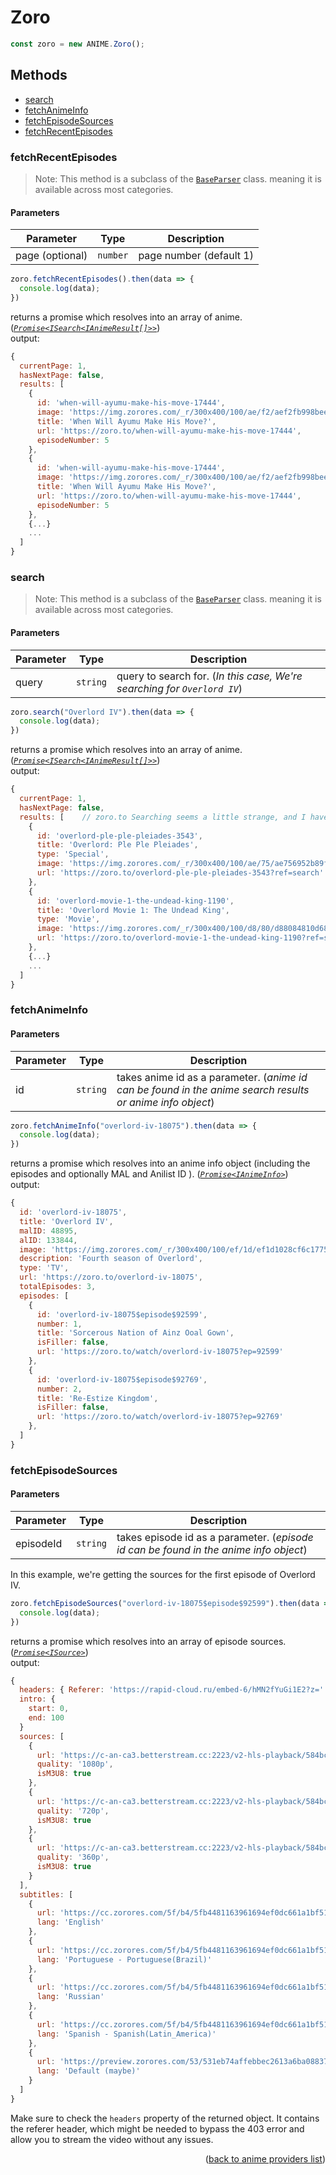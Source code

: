 <h1>Zoro</h1>

```ts
const zoro = new ANIME.Zoro();
```

<h2>Methods</h2>

- [search](#search)
- [fetchAnimeInfo](#fetchanimeinfo)
- [fetchEpisodeSources](#fetchepisodesources)
- [fetchRecentEpisodes](#fetchrecentepisodes)

### fetchRecentEpisodes
> Note: This method is a subclass of the [`BaseParser`](https://github.com/galaxywolfv/devanime-library/blob/master/src/models/base-parser.ts) class. meaning it is available across most categories.


<h4>Parameters</h4>

| Parameter | Type     | Description                                                              |
| --------- | -------- | ------------------------------------------------------------------------ |
| page (optional) | `number` | page number (default 1) |

```ts
zoro.fetchRecentEpisodes().then(data => {
  console.log(data);
})
```

returns a promise which resolves into an array of anime. (*[`Promise<ISearch<IAnimeResult[]>>`](https://github.com/galaxywolfv/devanime-library/blob/master/src/models/types.ts#L13-L26)*)\
output:
```js
{
  currentPage: 1,
  hasNextPage: false,
  results: [
    {
      id: 'when-will-ayumu-make-his-move-17444',
      image: 'https://img.zorores.com/_r/300x400/100/ae/f2/aef2fb998beeb3bbb56f2ba93d8d5d11/aef2fb998beeb3bbb56f2ba93d8d5d11.jpg',
      title: 'When Will Ayumu Make His Move?',
      url: 'https://zoro.to/when-will-ayumu-make-his-move-17444',
      episodeNumber: 5
    },
    {
      id: 'when-will-ayumu-make-his-move-17444',
      image: 'https://img.zorores.com/_r/300x400/100/ae/f2/aef2fb998beeb3bbb56f2ba93d8d5d11/aef2fb998beeb3bbb56f2ba93d8d5d11.jpg',
      title: 'When Will Ayumu Make His Move?',
      url: 'https://zoro.to/when-will-ayumu-make-his-move-17444',
      episodeNumber: 5
    },
    {...}
    ...
  ]
}
```

### search
> Note: This method is a subclass of the [`BaseParser`](https://github.com/galaxywolfv/devanime-library/blob/master/src/models/base-parser.ts) class. meaning it is available across most categories.


<h4>Parameters</h4>

| Parameter | Type     | Description                                                              |
| --------- | -------- | ------------------------------------------------------------------------ |
| query     | `string` | query to search for. (*In this case, We're searching for `Overlord IV`*) |

```ts
zoro.search("Overlord IV").then(data => {
  console.log(data);
})
```

returns a promise which resolves into an array of anime. (*[`Promise<ISearch<IAnimeResult[]>>`](https://github.com/galaxywolfv/devanime-library/blob/master/src/models/types.ts#L13-L26)*)\
output:
```js
{
  currentPage: 1,
  hasNextPage: false,
  results: [    // zoro.to Searching seems a little strange, and I have nothing to do with it. Ask them why it's so horrible.
    {
      id: 'overlord-ple-ple-pleiades-3543',
      title: 'Overlord: Ple Ple Pleiades',
      type: 'Special',
      image: 'https://img.zorores.com/_r/300x400/100/ae/75/ae756952b89f86eb13279babe6d0f85b/ae756952b89f86eb13279babe6d0f85b.jpg',
      url: 'https://zoro.to/overlord-ple-ple-pleiades-3543?ref=search'
    },
    {
      id: 'overlord-movie-1-the-undead-king-1190',
      title: 'Overlord Movie 1: The Undead King',
      type: 'Movie',
      image: 'https://img.zorores.com/_r/300x400/100/d8/80/d88084810d68914ea90cdf060c590a29/d88084810d68914ea90cdf060c590a29.jpg',
      url: 'https://zoro.to/overlord-movie-1-the-undead-king-1190?ref=search'
    },
    {...}
    ...
  ]
}
```

### fetchAnimeInfo

<h4>Parameters</h4>

| Parameter | Type     | Description                                                                                               |
| --------- | -------- | --------------------------------------------------------------------------------------------------------- |
| id        | `string` | takes anime id as a parameter. (*anime id can be found in the anime search results or anime info object*) |


```ts
zoro.fetchAnimeInfo("overlord-iv-18075").then(data => {
  console.log(data);
})
```

returns a promise which resolves into an anime info object (including the episodes and optionally MAL and Anilist ID ). (*[`Promise<IAnimeInfo>`](https://github.com/galaxywolfv/devanime-library/blob/master/src/models/types.ts#L28-L42)*)\
output:
```js
{
  id: 'overlord-iv-18075',
  title: 'Overlord IV',
  malID: 48895,
  alID: 133844,
  image: 'https://img.zorores.com/_r/300x400/100/ef/1d/ef1d1028cf6c177587805651b78282a6/ef1d1028cf6c177587805651b78282a6.jpg',
  description: 'Fourth season of Overlord',
  type: 'TV',
  url: 'https://zoro.to/overlord-iv-18075',
  totalEpisodes: 3,
  episodes: [
    {
      id: 'overlord-iv-18075$episode$92599',
      number: 1,
      title: 'Sorcerous Nation of Ainz Ooal Gown',
      isFiller: false,
      url: 'https://zoro.to/watch/overlord-iv-18075?ep=92599'
    },
    {
      id: 'overlord-iv-18075$episode$92769',
      number: 2,
      title: 'Re-Estize Kingdom',
      isFiller: false,
      url: 'https://zoro.to/watch/overlord-iv-18075?ep=92769'
    },
  ]
}
```

### fetchEpisodeSources

<h4>Parameters</h4>

| Parameter | Type     | Description                                                                           |
| --------- | -------- | ------------------------------------------------------------------------------------- |
| episodeId | `string` | takes episode id as a parameter. (*episode id can be found in the anime info object*) |


In this example, we're getting the sources for the first episode of Overlord IV.
```ts
zoro.fetchEpisodeSources("overlord-iv-18075$episode$92599").then(data => {
  console.log(data);
})
```

returns a promise which resolves into an array of episode sources. (*[`Promise<ISource>`](https://github.com/galaxywolfv/devanime-library/blob/master/src/models/types.ts#L210-L214)*)\
output:
```js
{
  headers: { Referer: 'https://rapid-cloud.ru/embed-6/hMN2fYuGi1E2?z=' },
  intro: {
    start: 0,
    end: 100
  }
  sources: [
    {
      url: 'https://c-an-ca3.betterstream.cc:2223/v2-hls-playback/584bca0a36f1cfe0153bc80d79d62f9171c193441d424b2804000153234bb744f6eb7197bd91842408660ab8516c67f5ad565acd0d18e9b565c6abf2b5c0e55879ca70bef239d78711bf0845ddb6005baf5a5e957a17efc7bb6f1b4f3a87fb3723cfc56a1330960ec99ce338d86d49211bc6e8c2830d50842034ed99335c654529d2b0ca1e19045357a6b01876ae12ea313473387cb8c5272b37c7ba8a2bbc3b185c0cc72517ee0237ce673914ac3e54/index-f1-v1-a1.m3u8',
      quality: '1080p',
      isM3U8: true
    },
    {
      url: 'https://c-an-ca3.betterstream.cc:2223/v2-hls-playback/584bca0a36f1cfe0153bc80d79d62f9171c193441d424b2804000153234bb744f6eb7197bd91842408660ab8516c67f5ad565acd0d18e9b565c6abf2b5c0e55879ca70bef239d78711bf0845ddb6005baf5a5e957a17efc7bb6f1b4f3a87fb3723cfc56a1330960ec99ce338d86d49211bc6e8c2830d50842034ed99335c654529d2b0ca1e19045357a6b01876ae12ea313473387cb8c5272b37c7ba8a2bbc3b185c0cc72517ee0237ce673914ac3e54/index-f2-v1-a1.m3u8',
      quality: '720p',
      isM3U8: true
    },
    {
      url: 'https://c-an-ca3.betterstream.cc:2223/v2-hls-playback/584bca0a36f1cfe0153bc80d79d62f9171c193441d424b2804000153234bb744f6eb7197bd91842408660ab8516c67f5ad565acd0d18e9b565c6abf2b5c0e55879ca70bef239d78711bf0845ddb6005baf5a5e957a17efc7bb6f1b4f3a87fb3723cfc56a1330960ec99ce338d86d49211bc6e8c2830d50842034ed99335c654529d2b0ca1e19045357a6b01876ae12ea313473387cb8c5272b37c7ba8a2bbc3b185c0cc72517ee0237ce673914ac3e54/index-f3-v1-a1.m3u8',
      quality: '360p',
      isM3U8: true
    }
  ],
  subtitles: [
    {
      url: 'https://cc.zorores.com/5f/b4/5fb4481163961694ef0dc661a1bf51d7/eng-2.vtt',
      lang: 'English'
    },
    {
      url: 'https://cc.zorores.com/5f/b4/5fb4481163961694ef0dc661a1bf51d7/por-3.vtt',
      lang: 'Portuguese - Portuguese(Brazil)'
    },
    {
      url: 'https://cc.zorores.com/5f/b4/5fb4481163961694ef0dc661a1bf51d7/rus-5.vtt',
      lang: 'Russian'
    },
    {
      url: 'https://cc.zorores.com/5f/b4/5fb4481163961694ef0dc661a1bf51d7/spa-4.vtt',
      lang: 'Spanish - Spanish(Latin_America)'
    },
    {
      url: 'https://preview.zorores.com/53/531eb74affebbec2613a6ba0883754f3/thumbnails/sprite.vtt',
      lang: 'Default (maybe)'
    }
  ]
}
```

Make sure to check the `headers` property of the returned object. It contains the referer header, which might be needed to bypass the 403 error and allow you to stream the video without any issues.

<p align="end">(<a href="https://github.com/galaxywolfv/devanime-library/blob/master/docs/guides/anime.md#">back to anime providers list</a>)</p>
